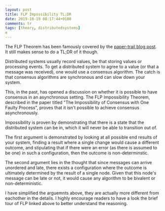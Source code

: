 ```yaml
---
layout: post
title: FLP Impossibility TL;DR
date: 2019-10-19 08:17:44+0100
comments: tr
tags: [theory, distributedsystems]
e
---
```


The FLP Theorem has been famously covered by the [paper-trail blog post](https://www.the-paper-trail.org/post/2008-08-13-a-brief-tour-of-flp-impossibility/).
It still makes sense to do a TL;DR of it though.

Distributed systems usually record values, be that storing values or processing events.
To get a distributed system to agree to a value (or that a message was received), one would use a consensus algorithm.
The catch is that consensus algorithms are synchronous and can slow down your system.

This, in the past, has opened a discussion on whether it is possible to have consensus in an asynchronous setting.
The FLP Impossibility Theorem, described in the paper titled "The Impossibility of Consensus with One Faulty Process", proves that it isn't possible to achieve consensus asynchronously.

Impossibility is proven by demonstrating that there is a state that the distributed system can be in, which it will never be able to transition out of.

The first argument is demonstrated by looking at all possible end results of your system, finding a result where a single change would cause a different outcome, and stipulating that if there were an error (as there is assumed to be one) in such a configuration, then the outcome is non-determinstic.

The second argument lies in the thought that since messages can arrive unordered and late, there exists a configuration where the outcome is ultimately determined by the result of a single node.
Given that this node's message can be late or not, it would cause any algorithm to be bivalent or non-deterministic.

I have simplified the arguemnts above, they are actually more different from eachother in the details.
I highly encourage readers to have a look the brief tour of FLP linked above to better understand the reasoning.
